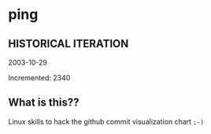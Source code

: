 # ping

## HISTORICAL ITERATION
2003-10-29

Incremented: 2340

## What is this?? 
Linux skills to hack the github commit visualization chart `;-)`
